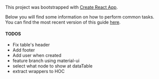 This project was bootstrapped with [Create React App](https://github.com/facebookincubator/create-react-app).

Below you will find some information on how to perform common tasks.<br>
You can find the most recent version of this guide [here](https://github.com/facebookincubator/create-react-app/blob/master/packages/react-scripts/template/README.md).


#### TODOS

-  Fix table's header
-  Add footer
-  Add user when created
-  feature branch using material-ui
-  select what node to show at dataTable
-  extract wrappers to HOC
